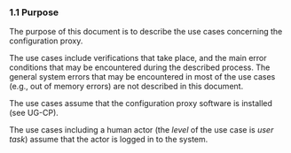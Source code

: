 ### 1.1 Purpose

The purpose of this document is to describe the use cases concerning the
configuration proxy.

The use cases include verifications that take place, and the main error
conditions that may be encountered during the described process. The
general system errors that may be encountered in most of the use cases
(e.g., out of memory errors) are not described in this document.

The use cases assume that the configuration proxy software is installed
(see UG-CP).

The use cases including a human actor (the *level* of the use case is
*user task*) assume that the actor is logged in to the system.